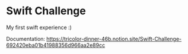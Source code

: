 # Swift Challenge

My first swift experience :)

Documentation: https://tricolor-dinner-46b.notion.site/Swift-Challenge-692420eba01b41988356d966aa2e89cc
